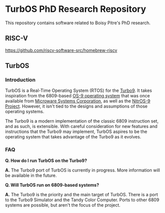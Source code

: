 # TurbOS PhD Research Repository

This repository contains software related to Boisy Pitre's PhD research.

## RISC-V

https://github.com/riscv-software-src/homebrew-riscv

## TurbOS

### Introduction

TurbOS is a Real-Time Operating System (RTOS) for the [Turbo9](http://github.com/turbo9team/turbo9).
It takes inspiration from the 6809-based [OS-9 operating system](https://en.wikipedia.org/wiki/OS-9) that was once available from [Microware Systems Corporation](http://www.microware.com/), as well as the [NitrOS-9 Project](http://github.com/n6il/nitros9).
However, it isn't tied to the designs and assumptions of those operating systems.

The Turbo9 is a modern implementation of the classic 6809 instruction set, and as such, is extensible.
With careful consideration for new features and instructions that the Turbo9 may implement, TurbOS aspires to be the operating system that takes
advantage of the Turbo9 as it evolves.

### FAQ

**Q. How do I run TurbOS on the Turbo9?**

**A.** The Turbo9 port of TurbOS is currently in progress. More information will be available in the future.

**Q. Will TurbOS run on 6809-based systems?**

**A.** The Turbo9 is the priority and the main target of TurbOS. There is a port to the Turbo9 Simulator and the Tandy Color Computer. Ports to other 6809 systems are possible, but aren't the focus of the project.
